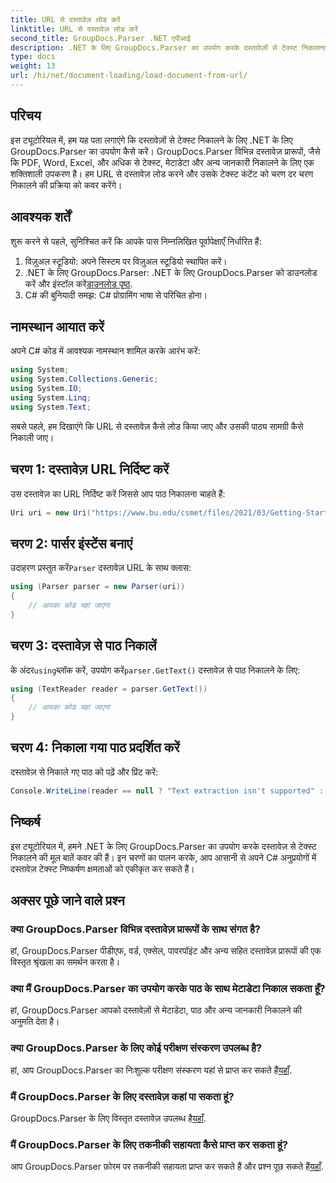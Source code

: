 ```yaml
---
title: URL से दस्तावेज़ लोड करें
linktitle: URL से दस्तावेज़ लोड करें
second_title: GroupDocs.Parser .NET एपीआई
description: .NET के लिए GroupDocs.Parser का उपयोग करके दस्तावेज़ों से टेक्स्ट निकालना सीखें। यह ट्यूटोरियल URL से दस्तावेज़ लोड करना और चरण दर चरण टेक्स्ट निकालना सिखाता है।
type: docs
weight: 13
url: /hi/net/document-loading/load-document-from-url/
---
```

## परिचय
इस ट्यूटोरियल में, हम यह पता लगाएंगे कि दस्तावेज़ों से टेक्स्ट निकालने के लिए .NET के लिए GroupDocs.Parser का उपयोग कैसे करें। GroupDocs.Parser विभिन्न दस्तावेज़ प्रारूपों, जैसे कि PDF, Word, Excel, और अधिक से टेक्स्ट, मेटाडेटा और अन्य जानकारी निकालने के लिए एक शक्तिशाली उपकरण है। हम URL से दस्तावेज़ लोड करने और उसके टेक्स्ट कंटेंट को चरण दर चरण निकालने की प्रक्रिया को कवर करेंगे।
## आवश्यक शर्तें
शुरू करने से पहले, सुनिश्चित करें कि आपके पास निम्नलिखित पूर्वापेक्षाएँ निर्धारित हैं:
1. विज़ुअल स्टूडियो: अपने सिस्टम पर विज़ुअल स्टूडियो स्थापित करें।
2.  .NET के लिए GroupDocs.Parser: .NET के लिए GroupDocs.Parser को डाउनलोड करें और इंस्टॉल करें[डाउनलोड पृष्ठ](https://releases.groupdocs.com/parser/net/).
3. C# की बुनियादी समझ: C# प्रोग्रामिंग भाषा से परिचित होना।

## नामस्थान आयात करें
अपने C# कोड में आवश्यक नामस्थान शामिल करके आरंभ करें:
```csharp
using System;
using System.Collections.Generic;
using System.IO;
using System.Linq;
using System.Text;
```

सबसे पहले, हम दिखाएंगे कि URL से दस्तावेज़ कैसे लोड किया जाए और उसकी पाठ्य सामग्री कैसे निकाली जाए।
## चरण 1: दस्तावेज़ URL निर्दिष्ट करें
उस दस्तावेज़ का URL निर्दिष्ट करें जिससे आप पाठ निकालना चाहते हैं:
```csharp
Uri uri = new Uri("https://www.bu.edu/csmet/files/2021/03/Getting-Started-with-SQLite.pdf");
```
## चरण 2: पार्सर इंस्टेंस बनाएं
 उदाहरण प्रस्तुत करें`Parser` दस्तावेज़ URL के साथ क्लास:
```csharp
using (Parser parser = new Parser(uri))
{
    // आपका कोड यहां जाएगा
}
```
## चरण 3: दस्तावेज़ से पाठ निकालें
 के अंदर`using`ब्लॉक करें, उपयोग करें`parser.GetText()` दस्तावेज़ से पाठ निकालने के लिए:
```csharp
using (TextReader reader = parser.GetText())
{
    // आपका कोड यहां जाएगा
}
```
## चरण 4: निकाला गया पाठ प्रदर्शित करें
दस्तावेज़ से निकाले गए पाठ को पढ़ें और प्रिंट करें:
```csharp
Console.WriteLine(reader == null ? "Text extraction isn't supported" : reader.ReadToEnd());
```

## निष्कर्ष
इस ट्यूटोरियल में, हमने .NET के लिए GroupDocs.Parser का उपयोग करके दस्तावेज़ से टेक्स्ट निकालने की मूल बातें कवर की हैं। इन चरणों का पालन करके, आप आसानी से अपने C# अनुप्रयोगों में दस्तावेज़ टेक्स्ट निष्कर्षण क्षमताओं को एकीकृत कर सकते हैं।

## अक्सर पूछे जाने वाले प्रश्न
### क्या GroupDocs.Parser विभिन्न दस्तावेज़ प्रारूपों के साथ संगत है?
हां, GroupDocs.Parser पीडीएफ, वर्ड, एक्सेल, पावरपॉइंट और अन्य सहित दस्तावेज़ प्रारूपों की एक विस्तृत श्रृंखला का समर्थन करता है।
### क्या मैं GroupDocs.Parser का उपयोग करके पाठ के साथ मेटाडेटा निकाल सकता हूँ?
हां, GroupDocs.Parser आपको दस्तावेज़ों से मेटाडेटा, पाठ और अन्य जानकारी निकालने की अनुमति देता है।
### क्या GroupDocs.Parser के लिए कोई परीक्षण संस्करण उपलब्ध है?
 हां, आप GroupDocs.Parser का निःशुल्क परीक्षण संस्करण यहां से प्राप्त कर सकते हैं[यहाँ](https://releases.groupdocs.com/).
### मैं GroupDocs.Parser के लिए दस्तावेज़ कहां पा सकता हूं?
 GroupDocs.Parser के लिए विस्तृत दस्तावेज़ उपलब्ध है[यहाँ](https://reference.groupdocs.com/parser/net/).
### मैं GroupDocs.Parser के लिए तकनीकी सहायता कैसे प्राप्त कर सकता हूं?
आप GroupDocs.Parser फ़ोरम पर तकनीकी सहायता प्राप्त कर सकते हैं और प्रश्न पूछ सकते हैं[यहाँ](https://forum.groupdocs.com/c/parser/17).